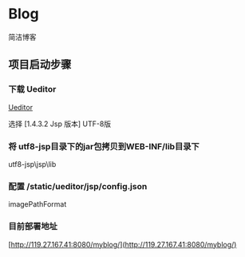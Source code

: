 # Blog
简洁博客

## 项目启动步骤

### 下载 Ueditor

[Ueditor](https://ueditor.baidu.com/website/download.html)

选择 [1.4.3.2 Jsp 版本] UTF-8版

### 将 utf8-jsp目录下的jar包拷贝到WEB-INF/lib目录下

utf8-jsp\jsp\lib

### 配置 /static/ueditor/jsp/config.json

imagePathFormat


### 目前部署地址


[http://119.27.167.41:8080/myblog/](http://119.27.167.41:8080/myblog/)
